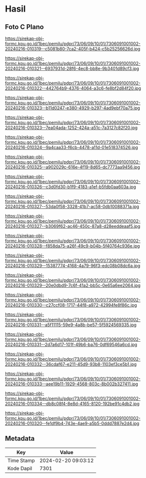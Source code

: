 # Hasil

## Foto C Plano

https://sirekap-obj-formc.kpu.go.id/1bec/pemilu/pdpr/73/06/09/10/01/7306091001002-20240216-010319--c5081b80-7ca2-405f-b424-c5b25256626d.jpg

https://sirekap-obj-formc.kpu.go.id/1bec/pemilu/pdpr/73/06/09/10/01/7306091001002-20240216-010321--6937931d-28f6-4ec8-bb8e-9b3401d89cf3.jpg

https://sirekap-obj-formc.kpu.go.id/1bec/pemilu/pdpr/73/06/09/10/01/7306091001002-20240216-010322--442764b9-4376-4064-a3c6-fe8bf2d84f20.jpg

https://sirekap-obj-formc.kpu.go.id/1bec/pemilu/pdpr/73/06/09/10/01/7306091001002-20240216-010323--b11d0247-e380-4929-b297-4ad9ebf70a75.jpg

https://sirekap-obj-formc.kpu.go.id/1bec/pemilu/pdpr/73/06/09/10/01/7306091001002-20240216-010323--7ea04ada-1252-424a-a51c-7a3127c82f20.jpg

https://sirekap-obj-formc.kpu.go.id/1bec/pemilu/pdpr/73/06/09/10/01/7306091001002-20240216-010324--9a4caa33-f6cb-4478-a11d-01e518374526.jpg

https://sirekap-obj-formc.kpu.go.id/1bec/pemilu/pdpr/73/06/09/10/01/7306091001002-20240216-010325--a902029c-616e-4f19-8d65-dc7773aa9456.jpg

https://sirekap-obj-formc.kpu.go.id/1bec/pemilu/pdpr/73/06/09/10/01/7306091001002-20240216-010326--c3d0fd30-b1f9-4183-a1ef-b5fdb0aa603a.jpg

https://sirekap-obj-formc.kpu.go.id/1bec/pemilu/pdpr/73/06/09/10/01/7306091001002-20240216-010327--53da0f58-3328-41b7-ac58-0db10088371a.jpg

https://sirekap-obj-formc.kpu.go.id/1bec/pemilu/pdpr/73/06/09/10/01/7306091001002-20240216-010327--b3069f62-ac46-450c-87a8-d28eeddeaaf5.jpg

https://sirekap-obj-formc.kpu.go.id/1bec/pemilu/pdpr/73/06/09/10/01/7306091001002-20240216-010328--f858da75-a26f-49c9-b04b-5f40764c936e.jpg

https://sirekap-obj-formc.kpu.go.id/1bec/pemilu/pdpr/73/06/09/10/01/7306091001002-20240216-010329--15387774-4168-4a79-96f3-edc08b08dc6a.jpg

https://sirekap-obj-formc.kpu.go.id/1bec/pemilu/pdpr/73/06/09/10/01/7306091001002-20240216-010329--20e0dbd9-7c6f-41a2-bb5c-0e65a6ee2064.jpg

https://sirekap-obj-formc.kpu.go.id/1bec/pemilu/pdpr/73/06/09/10/01/7306091001002-20240216-010330--c27ccf08-1717-44f8-a972-42994fe8f86c.jpg

https://sirekap-obj-formc.kpu.go.id/1bec/pemilu/pdpr/73/06/09/10/01/7306091001002-20240216-010331--a5f11115-59e9-4a8b-be57-5f5924569335.jpg

https://sirekap-obj-formc.kpu.go.id/1bec/pemilu/pdpr/73/06/09/10/01/7306091001002-20240216-010331--2d7a6d17-101f-49b6-ba76-0df69546a6cd.jpg

https://sirekap-obj-formc.kpu.go.id/1bec/pemilu/pdpr/73/06/09/10/01/7306091001002-20240216-010332--36cdaf67-e211-45d9-93b8-1103ef3ce5b1.jpg

https://sirekap-obj-formc.kpu.go.id/1bec/pemilu/pdpr/73/06/09/10/01/7306091001002-20240216-010333--aee19b11-1929-4568-803c-8b002b327411.jpg

https://sirekap-obj-formc.kpu.go.id/1bec/pemilu/pdpr/73/06/09/10/01/7306091001002-20240216-010334--db8c08f4-8e8d-4165-8120-192be91c4db2.jpg

https://sirekap-obj-formc.kpu.go.id/1bec/pemilu/pdpr/73/06/09/10/01/7306091001002-20240216-010320--fe1df9b4-743e-4ae9-a5b5-0ddd7887e2d4.jpg


## Metadata

| Key        | Value               |
| ---------- | ------------------- |
| Time Stamp | 2024-02-20 09:03:12 |
| Kode Dapil | 7301                |



